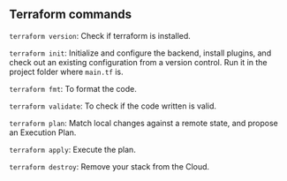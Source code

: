 
## Terraform commands  

`terraform version`: Check if terraform is installed.  

`terraform init`: Initialize and configure the backend, install plugins, and check out an existing configuration from a version control. Run it in the project folder where `main.tf` is.  

`terraform fmt`: To format the code.   

`terraform validate`: To check if the code written is valid.  

`terraform plan`: Match local changes against a remote state, and propose an Execution Plan.  

`terraform apply`: Execute the plan.  

`terraform destroy`: Remove your stack from the Cloud.  